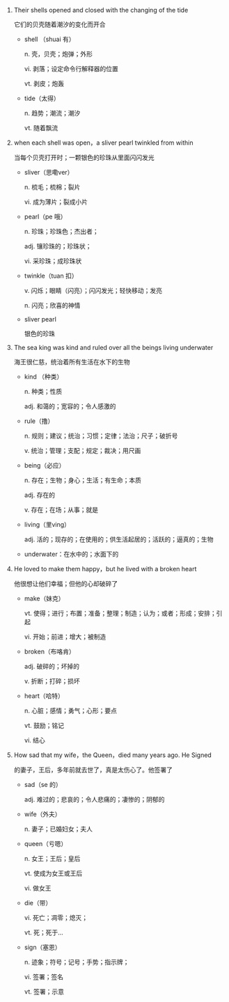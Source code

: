 1. Their shells opened and closed with the changing of the tide

    它们的贝壳随着潮汐的变化而开合

    - shell （shuai 有）

        n. 壳，贝壳；炮弹；外形

        vi. 剥落；设定命令行解释器的位置

        vt. 剥皮；炮轰

    - tide（太得）

        n. 趋势；潮流；潮汐

        vt. 随着飘流

2. when each shell was open，a sliver pearl twinkled from within

    当每个贝壳打开时；一颗银色的珍珠从里面闪闪发光

    - sliver（思嘞ver）

        n. 梳毛；梳棉；裂片

        vi. 成为薄片；裂成小片

    - pearl（pe 哦）

        n. 珍珠；珍珠色；杰出者；

        adj. 镶珍珠的；珍珠状；

        vi. 采珍珠；成珍珠状

    - twinkle（tuan 扣）

        v. 闪烁；眼睛（闪亮）；闪闪发光；轻快移动；发亮

        n. 闪亮；欣喜的神情

    - sliver pearl

        银色的珍珠

3. The sea king was kind and ruled over all the beings living underwater

    海王很仁慈，统治着所有生活在水下的生物

    - kind （种类）

        n. 种类；性质

        adj. 和蔼的；宽容的；令人感激的

    - rule（撸）

        n. 规则；建议；统治；习惯；定律；法治；尺子；破折号

        v. 统治；管理；支配；规定；裁决；用尺画

    - being（必应）

        n. 存在；生物；身心；生活；有生命；本质

        adj. 存在的

        v. 存在；在场；从事；就是

    - living（里ving）

        adj. 活的；现存的；在使用的；供生活起居的；活跃的；逼真的；生物

    - underwater：在水中的；水面下的

4. He loved to make them happy，but he lived with a broken heart

    他很想让他们幸福；但他的心却破碎了

    - make（妹克）

        vt. 使得；进行；布置；准备；整理；制造；认为；或者；形成；安排；引起

        vi. 开始；前进；增大；被制造

    - broken（布咯肯）

        adj. 破碎的；坏掉的

        v. 折断；打碎；损坏

    - heart（哈特）

        n. 心脏；感情；勇气；心形；要点

        vt. 鼓励；铭记

        vi. 结心

5. How sad that my wife，the Queen，died many years ago. He Signed

    的妻子，王后，多年前就去世了，真是太伤心了。他签署了

    - sad（se 的）

        adj. 难过的；悲哀的；令人悲痛的；凄惨的；阴郁的

    - wife（外夫）

        n. 妻子；已婚妇女；夫人

    - queen（亏嗯）
    
        n. 女王；王后；皇后

        vt. 使成为女王或王后

        vi. 做女王

    - die（带）

        vi. 死亡；凋零；熄灭；

        vt. 死；死于...

    - sign（塞恩）

        n. 迹象；符号；记号；手势；指示牌；

        vi. 签署；签名

        vt. 签署；示意


    
    
    


        
    


